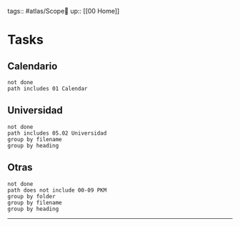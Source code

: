 tags:: #atlas/Scope🔬 
up:: [[00 Home]]
# Tasks
## Calendario
```tasks
not done
path includes 01 Calendar
```

## Universidad
```tasks
not done
path includes 05.02 Universidad
group by filename
group by heading
```

## Otras 
```tasks
not done
path does not include 00-09 PKM
group by folder
group by filename
group by heading
```
___
